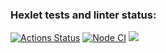 ### Hexlet tests and linter status:
[![Actions Status](https://github.com/EvaOrdo/frontend-project-lvl3/workflows/hexlet-check/badge.svg)](https://github.com/EvaOrdo/frontend-project-lvl3/actions) 
[![Node CI](https://github.com/EvaOrdo/frontend-project-lvl3/actions/workflows/nodejs.yml/badge.svg?branch=main)](https://github.com/EvaOrdo/frontend-project-lvl3/actions/workflows/nodejs.yml)
<a href="https://codeclimate.com/github/EvaOrdo/frontend-project-lvl3/maintainability"><img src="https://api.codeclimate.com/v1/badges/d779638c7bab136986fe/maintainability" /></a>
